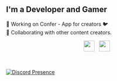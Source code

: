 ## I'm a Developer and Gamer
<div>🔭 Working on Confer - App for creators 🐦</div>
<div>👯 Collaborating with other content creators.</div>

<p align="center">
<a href="https://twitter.com/iamc1oud"><img height="30" src="https://raw.githubusercontent.com/soumyadip007/soumyadip007/master/img/social/t.jpg"></a>&nbsp;&nbsp;
<a href="https://www.linkedin.com/in/ajay-kumar-singh-737182154/"><img height="30" src="https://raw.githubusercontent.com/soumyadip007/soumyadip007/master/img/social/l.png"></a>&nbsp;&nbsp;
</p>
<br>

[![Discord Presence](https://lanyard.cnrad.dev/api/385763436736282627)](https://discord.com/users/385763436736282627)
